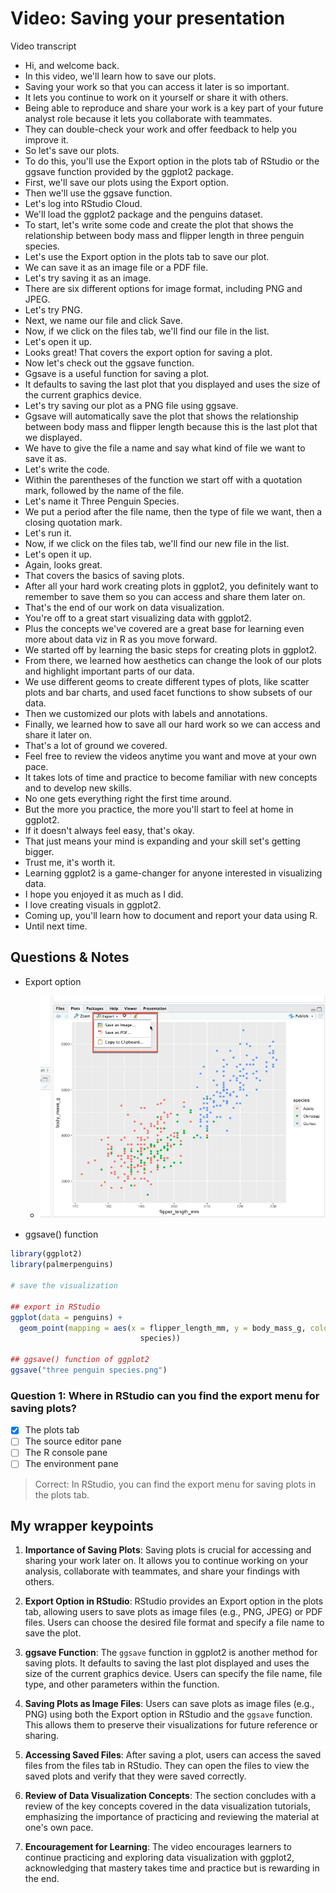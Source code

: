 # Video: Saving your presentation

Video transcript

- Hi, and welcome back.
- In this video, we'll learn how to save our plots.
- Saving your work so that you can access it later is so important.
- It lets you continue to work on it yourself or share it with others.
- Being able to reproduce and share your work is a key part of your future analyst role because it lets you collaborate with teammates.
- They can double-check your work and offer feedback to help you improve it.
- So let's save our plots.
- To do this, you'll use the Export option in the plots tab of RStudio or the ggsave function provided by the ggplot2 package.
- First, we'll save our plots using the Export option.
- Then we'll use the ggsave function.
- Let's log into RStudio Cloud.
- We'll load the ggplot2 package and the penguins dataset.
- To start, let's write some code and create the plot that shows the relationship between body mass and flipper length in three penguin species.
- Let's use the Export option in the plots tab to save our plot.
- We can save it as an image file or a PDF file.
- Let's try saving it as an image.
- There are six different options for image format, including PNG and JPEG.
- Let's try PNG.
- Next, we name our file and click Save.
- Now, if we click on the files tab, we'll find our file in the list.
- Let's open it up.
- Looks great! That covers the export option for saving a plot.
- Now let's check out the ggsave function.
- Ggsave is a useful function for saving a plot.
- It defaults to saving the last plot that you displayed and uses the size of the current graphics device.
- Let's try saving our plot as a PNG file using ggsave.
- Ggsave will automatically save the plot that shows the relationship between body mass and flipper length because this is the last plot that we displayed.
- We have to give the file a name and say what kind of file we want to save it as.
- Let's write the code.
- Within the parentheses of the function we start off with a quotation mark, followed by the name of the file.
- Let's name it Three Penguin Species.
- We put a period after the file name, then the type of file we want, then a closing quotation mark.
- Let's run it.
- Now, if we click on the files tab, we'll find our new file in the list.
- Let's open it up.
- Again, looks great.
- That covers the basics of saving plots.
- After all your hard work creating plots in ggplot2, you definitely want to remember to save them so you can access and share them later on.
- That's the end of our work on data visualization.
- You're off to a great start visualizing data with ggplot2.
- Plus the concepts we've covered are a great base for learning even more about data viz in R as you move forward.
- We started off by learning the basic steps for creating plots in ggplot2.
- From there, we learned how aesthetics can change the look of our plots and highlight important parts of our data.
- We use different geoms to create different types of plots, like scatter plots and bar charts, and used facet functions to show subsets of our data.
- Then we customized our plots with labels and annotations.
- Finally, we learned how to save all our hard work so we can access and share it later on.
- That's a lot of ground we covered.
- Feel free to review the videos anytime you want and move at your own pace.
- It takes lots of time and practice to become familiar with new concepts and to develop new skills.
- No one gets everything right the first time around.
- But the more you practice, the more you'll start to feel at home in ggplot2.
- If it doesn't always feel easy, that's okay.
- That just means your mind is expanding and your skill set's getting bigger.
- Trust me, it's worth it.
- Learning ggplot2 is a game-changer for anyone interested in visualizing data.
- I hope you enjoyed it as much as I did.
- I love creating visuals in ggplot2.
- Coming up, you'll learn how to document and report your data using R.
- Until next time.

## Questions & Notes

- Export option
  - ![x](./resources/img-2_export.png)

- ggsave() function

```r
library(ggplot2)
library(palmerpenguins)

# save the visualization

## export in RStudio
ggplot(data = penguins) +
  geom_point(mapping = aes(x = flipper_length_mm, y = body_mass_g, color =
                             species))

## ggsave() function of ggplot2
ggsave("three penguin species.png")
```

### Question 1: Where in RStudio can you find the export menu for saving plots?

- [x] The plots tab
- [ ] The source editor pane
- [ ] The R console pane
- [ ] The environment pane

> Correct: In RStudio, you can find the export menu for saving plots in the plots tab.

## My wrapper keypoints

1. **Importance of Saving Plots**: Saving plots is crucial for accessing and sharing your work later on. It allows you to continue working on your analysis, collaborate with teammates, and share your findings with others.

2. **Export Option in RStudio**: RStudio provides an Export option in the plots tab, allowing users to save plots as image files (e.g., PNG, JPEG) or PDF files. Users can choose the desired file format and specify a file name to save the plot.

3. **ggsave Function**: The `ggsave` function in ggplot2 is another method for saving plots. It defaults to saving the last plot displayed and uses the size of the current graphics device. Users can specify the file name, file type, and other parameters within the function.

4. **Saving Plots as Image Files**: Users can save plots as image files (e.g., PNG) using both the Export option in RStudio and the `ggsave` function. This allows them to preserve their visualizations for future reference or sharing.

5. **Accessing Saved Files**: After saving a plot, users can access the saved files from the files tab in RStudio. They can open the files to view the saved plots and verify that they were saved correctly.

6. **Review of Data Visualization Concepts**: The section concludes with a review of the key concepts covered in the data visualization tutorials, emphasizing the importance of practicing and reviewing the material at one's own pace.

7. **Encouragement for Learning**: The video encourages learners to continue practicing and exploring data visualization with ggplot2, acknowledging that mastery takes time and practice but is rewarding in the end.
